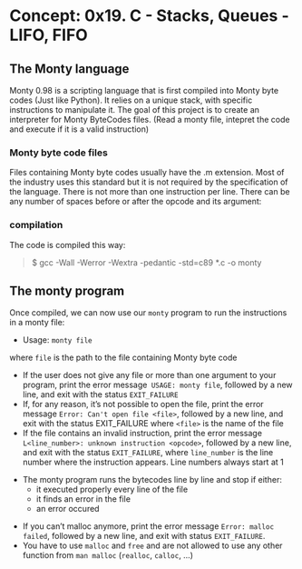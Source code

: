 # Concept: 0x19. C - Stacks, Queues - LIFO, FIFO
## The Monty language
Monty 0.98 is a scripting language that is first compiled into Monty byte codes (Just like Python). It relies on a unique stack, with specific instructions to manipulate it. The goal of this project is to create an interpreter for Monty ByteCodes files. (Read a monty file, intepret the code and execute if it is a valid instruction)

### Monty byte code files

Files containing Monty byte codes usually have the .m extension. Most of the industry uses this standard but it is not required by the specification of the language. There is not more than one instruction per line. There can be any number of spaces before or after the opcode and its argument:

### compilation
The code is compiled this way:
> $ gcc -Wall -Werror -Wextra -pedantic -std=c89 *.c -o monty

## The monty program
Once compiled, we can now use our `monty` program to run the instructions in a monty file:

- Usage: `monty file`

where `file` is the path to the file containing Monty byte code
- If the user does not give any file or more than one argument to your program, print the error message` USAGE: monty file`, followed by a new line, and exit with the status `EXIT_FAILURE`
- If, for any reason, it’s not possible to open the file, print the error message `Error: Can't open file <file>`, followed by a new line, and exit with the status EXIT_FAILURE
where `<file>` is the name of the file
- If the file contains an invalid instruction, print the error message `L<line_number>: unknown instruction <opcode>`, followed by a new line, and exit with the status `EXIT_FAILURE`,
where `line_number` is the line number where the instruction appears.
Line numbers always start at 1
<ul> 
<li> The monty program runs the bytecodes line by line and stop if either:
<ul> <li> it executed properly every line of the file
<li> it finds an error in the file
<li> an error occured </ul></li>
</ul>

- If you can’t malloc anymore, print the error message `Error: malloc failed`, followed by a new line, and exit with status `EXIT_FAILURE`.
- You have to use `malloc` and `free` and are not allowed to use any other function from `man malloc` (`realloc`, `calloc`, …)